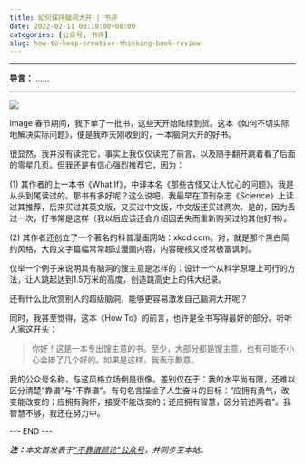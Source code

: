 ```yaml
---
title: 如何保持脑洞大开 | 书评
date: 2022-02-11 00:18:00+08:00
categories: [公众号, 书评]
slug: how-to-keep-creative-thinking-book-review
---
```


---

**导言：** ……

---

<img src="/images/2020-06-29/code.png" style="max-width:300px"/>

Image
春节期间，我下单了一批书，这些天开始陆续到货。这本《如何不切实际地解决实际问题》，便是我昨天刚收到的，一本脑洞大开的好书。

很显然，我并没有读完它，事实上我仅仅读完了前言，以及随手翻开跳着看了后面的零星几页。但我还是有信心强烈推荐它，因为：

(1) 其作者的上一本书《What If》，中译本名《那些古怪又让人忧心的问题》，我是从头到尾读过的。那书有多好呢？这么说吧，我最早在顶刊杂志《Science》上读过其推荐，后来买过其英文版，又买过中文版，中文版还买过两次。是的，因为丢过一次，好书常是这样（我以后应该还会介绍因丢失而重新购买过的其他好书）。

(2) 其作者还创立了一个著名的科普漫画网站：xkcd.com。对，就是那个黑白简约风格，大段文字篇幅常常超过漫画内容，内容硬核又经常极富讽刺。

仅举一个例子来说明具有脑洞的馊主意是怎样的：设计一个从科学原理上可行的方法，让人跳起达到1.5万米的高度，创造跳高史上的伟大纪录。

还有什么比欣赏别人的超级脑洞，能够更容易激发自己脑洞大开呢？

同时，我甚至觉得，这本《How To》的前言，也许是全书写得最好的部分。听听人家这开头：

> 你好！这是一本专出馊主意的书。至少，大部分都是馊主意，也有可能不小心会掺了几个好的。如果是这样，我表示歉意。

我的公众号名称，与这风格立场倒是很像。差别仅在于：我的水平尚有限，还难以区分清楚“靠谱”与“不靠谱”。有句名言描绘了人生奋斗的目标：“应拥有勇气，改变能改变的；应拥有胸怀，接受不能改变的；还应拥有智慧，区分前述两者”。我智慧不够，我还在努力中。

<div class="p-5 text-center">--- END ---</div>

<i><b>注：</b>本文首发表于[“不靠谱颜论”公众号](https://mp.weixin.qq.com/s/qbU0j9mHGJXzMGORJPuZTA)，并同步至本站。</i>
